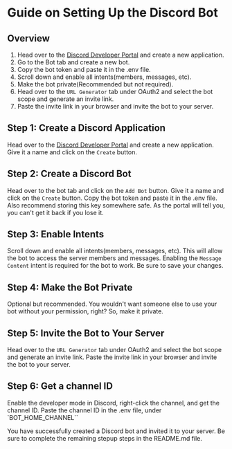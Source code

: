 # Guide on Setting Up the Discord Bot

## Overview

1. Head over to the [Discord Developer Portal](https://discord.com/developers/applications) and create a new application.
2. Go to the Bot tab and create a new bot.
3. Copy the bot token and paste it in the .env file.
4. Scroll down and enable all intents(members, messages, etc).
5. Make the bot private(Recommended but not required).
6. Head over to the `URL Generator` tab under OAuth2  and select the bot scope and generate an invite link.
7. Paste the invite link in your browser and invite the bot to your server.

## Step 1: Create a Discord Application

Head over to the [Discord Developer Portal](https://discord.com/developers/applications) and create a new application. Give it a name and click on the `Create` button.

## Step 2: Create a Discord Bot

Head over to the bot tab and click on the `Add Bot` button. Give it a name and click on the `Create` button. Copy the bot token and paste it in the .env file. Also recommend storing this key somewhere safe. As the portal will tell you, you can't get it back if you lose it.

## Step 3: Enable Intents

Scroll down and enable all intents(members, messages, etc). This will allow the bot to access the server members and messages. Enabling the `Message Content` intent is required for the bot to work. Be sure to save your changes.

## Step 4: Make the Bot Private

Optional but recommended. You wouldn't want someone else to use your bot without your permission, right? So, make it private.

## Step 5: Invite the Bot to Your Server

Head over to the `URL Generator` tab under OAuth2  and select the bot scope and generate an invite link. Paste the invite link in your browser and invite the bot to your server.

## Step 6: Get a channel ID

Enable the developer mode in Discord, right-click the channel, and get the channel ID. Paste the channel ID in the .env file, under `BOT_HOME_CHANNEL``

You have successfully created a Discord bot and invited it to your server. Be sure to complete the remaining stepup steps in the README.md file.
